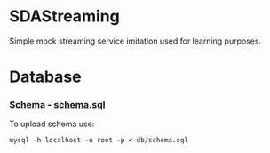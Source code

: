 # SDAStreaming

Simple mock streaming service imitation used for learning purposes.

# Database

### Schema - [schema.sql](db/schema.sql)

To upload schema use:

```
mysql -h localhost -u root -p < db/schema.sql
```
